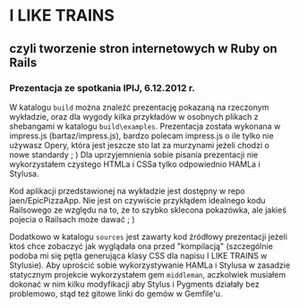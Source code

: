 # I LIKE TRAINS
## czyli tworzenie stron internetowych w Ruby on Rails
### Prezentacja ze spotkania IPIJ, 6.12.2012 r.

W katalogu `build` można znaleźć prezentację pokazaną na rzeczonym wykładzie, oraz dla wygody kilka przykładów w osobnych plikach z shebangami w katalogu `build\examples`.
Prezentacja została wykonana w impress.js (bartaz/impress.js), bardzo polecam impress.js o ile tylko nie używasz Opery, która jest jeszcze sto lat za murzynami jeżeli chodzi o nowe standardy ; )
Dla uprzyjemnienia sobie pisania prezentacji nie wykorzystałem czystego HTMLa i CSSa tylko odpowiednio HAMLa i Stylusa.

Kod aplikacji przedstawionej na wykładzie jest dostępny w repo jaen/EpicPizzaApp.
Nie jest on czywiście przykłądem idealnego kodu Railsowego ze względu na to, że to szybko sklecona pokazówka, ale jakieś pojecia o Railsach może dawać ; )

Dodatkowo w katalogu `sources` jest zawarty kod źródłowy prezentacji jeżeli ktoś chce zobaczyć jak wyglądała ona przed "kompilacją" (szczególnie podoba mi się pętla generująca klasy CSS dla napisu I LIKE TRAINS w Stylusie).
Aby uprościć sobie wykorzystywanie HAMLa i Stylusa w zasadzie statycznym projekcie wykorzystałem gem `middleman`, aczkolwiek musiałem dokonać w nim kilku modyfikacji aby Stylus i Pygments działały bez problemowo, stąd też gitowe linki do gemów w Gemfile'u.
